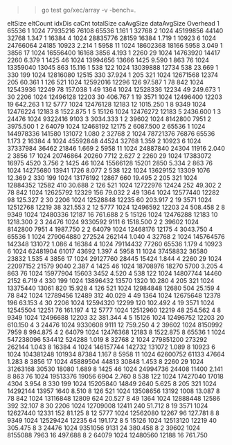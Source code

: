 >>go test go/xec/array -v -bench=.

eltSize   eltCount  idxDis    caCnt     totalSize   caAvgSize   dataAvgSize Overhead
1         65536     1         1024      77935216    76108       65536       1.161
1         32768     2         1024      45199856    44140       32768       1.347
1         16384     4         1024      28835776    28159       16384       1.719
1         10923     6         1024      24766064    24185       10923       2.214
1         5958      11        1024      18602368    18166       5958        3.049
1         3856      17        1024      16556400    16168       3856        4.193
1         2260      29        1024      14763920    14417       2260        6.379
1         1425      46        1024      13994656    13666       1425        9.590
1         863       76        1024      13359040    13045       863         15.116
1         538       122       1024      13039888    12734       538         23.669
1         330       199       1024      12816080    12515       330         37.924
1         205       321       1024      12671568    12374       205         60.361
1         126       521       1024      12592016    12296       126         97.587
1         78        842       1024      12543936    12249       78          157.038
1         49        1364      1024      12528336    12234       49          249.673
1         30        2206      1024      12496128    12203       30          406.767
1         19        3571      1024      12496400    12203       19          642.263
1         12        5777      1024      12476128    12183       12          1015.250
1         8         9349      1024      12476224    12183       8           1522.875
1         5         15126     1024      12476272    12183       5           2436.600
1         3         24476     1024      9322416     9103        3           3034.333
1         2         39602     1024      8142800     7951        2           3975.500
1         2         64079     1024      12468192    12175       2           6087.500
2         65536     1         1024      144978336   141580      131072      1.080
2         32768     2         1024      78721376    76876       65536       1.173
2         16384     4         1024      45592848    44524       32768       1.359
2         10923     6         1024      37337984    36462       21846       1.669
2         5958      11        1024      24887840    24304       11916       2.040
2         3856      17        1024      20746864    20260       7712        2.627
2         2260      29        1024      17383072    16975       4520        3.756
2         1425      46        1024      15566128    15201       2850        5.334
2         863       76        1024      14275680    13941       1726        8.077
2         538       122       1024      13629152    13309       1076        12.369
2         330       199       1024      13176192    12867       660         19.495
2         205       321       1024      12884352    12582       410         30.688
2         126       521       1024      12722976    12424       252         49.302
2         78        842       1024      12625792    12329       156         79.032
2         49        1364      1024      12577440    12282       98          125.327
2         30        2206      1024      12528848    12235       60          203.917
2         19        3571      1024      12512768    12219       38          321.553
2         12        5777      1024      12496592    12203       24          508.458
2         8         9349      1024      12480336    12187       16          761.688
2         5         15126     1024      12476288    12183       10          1218.300
2         3         24476     1024      9330592     9111        6           1518.500
2         2         39602     1024      8142800     7951        4           1987.750
2         2         64079     1024      12468176    12175       4           3043.750
4         65536     1         1024      279064880   272524      262144      1.040
4         32768     2         1024      145764576   142348      131072      1.086
4         16384     4         1024      79114432    77260       65536       1.179
4         10923     6         1024      62481904    61017       43692       1.397
4         5958      11        1024      37458832    36580       23832       1.535
4         3856      17        1024      29127760    28445       15424       1.844
4         2260      29        1024      22097152    21579       9040        2.387
4         1425      46        1024      18708976    18270       5700        3.205
4         863       76        1024      15977904    15603       3452        4.520
4         538       122       1024      14807744    14460       2152        6.719
4         330       199       1024      13896432    13570       1320        10.280
4         205       321       1024      13375440    13061       820         15.928
4         126       521       1024      12984848    12680       504         25.159
4         78        842       1024      12789456    12489       312         40.029
4         49        1364      1024      12675648    12378       196         63.153
4         30        2206      1024      12594320    12299       120         102.492
4         19        3571      1024      12545504    12251       76          161.197
4         12        5777      1024      12512960    12219       48          254.562
4         8         9349      1024      12496688    12203       32          381.344
4         5         15126     1024      12496752    12203       20          610.150
4         3         24476     1024      9330608     9111        12          759.250
4         2         39602     1024      8150992     7959        8           994.875
4         2         64079     1024      12476368    12183       8           1522.875
8         65536     1         1024      547238096   534412      524288      1.019
8         32768     2         1024      279851200   273292      262144      1.043
8         16384     4         1024      146157744   142732      131072      1.089
8         10923     6         1024      104381248   101934      87384       1.167
8         5958      11        1024      62600752    61133       47664       1.283
8         3856      17        1024      45889504    44813       30848       1.453
8         2260      29        1024      31263168    30530       18080       1.689
8         1425      46        1024      24994736    24408       11400       2.141
8         863       76        1024      19513376    19056       6904        2.760
8         538       122       1024      17427040    17018       4304        3.954
8         330       199       1024      15205840    14849       2640        5.625
8         205       321       1024      14292144    13957       1640        8.510
8         126       521       1024      13508656    13192       1008        13.087
8         78        842       1024      13116848    12809       624         20.527
8         49        1364      1024      12888448    12586       392         32.107
8         30        2206      1024      12709008    12411       240         51.712
8         19        3571      1024      12627440    12331       152         81.125
8         12        5777      1024      12562080    12267       96          127.781
8         8         9349      1024      12529424    12235       64          191.172
8         5         15126     1024      12513120    12219       40          305.475
8         3         24476     1024      9351056     9131        24          380.458
8         2         39602     1024      8155088     7963        16          497.688
8         2         64079     1024      12480560    12188       16          761.750
